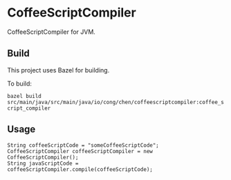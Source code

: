 # CoffeeScriptCompiler
CoffeeScriptCompiler for JVM.

## Build
This project uses Bazel for building.

To build:

`bazel build src/main/java/src/main/java/io/cong/chen/coffeescriptcompiler:coffee_script_compiler`

## Usage

```
String coffeeScriptCode = "someCoffeeScriptCode";
CoffeeScriptCompiler coffeeScriptCompiler = new CoffeeScriptCompiler();
String javaScriptCode = coffeeScriptCompiler.compile(coffeeScriptCode);
```
